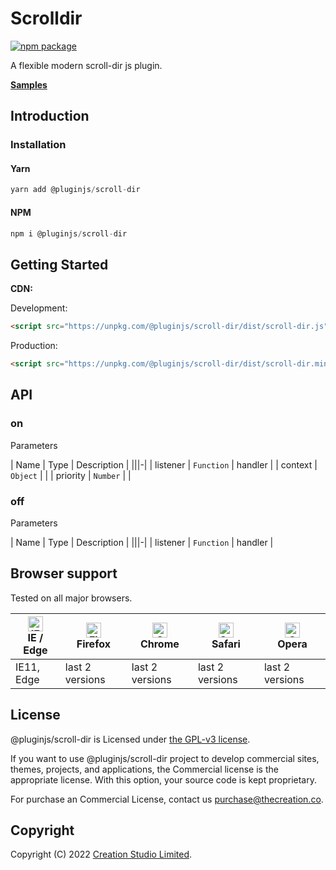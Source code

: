 # Scrolldir

[![npm package](https://img.shields.io/npm/v/@pluginjs/scroll-dir.svg)](https://www.npmjs.com/package/@pluginjs/scroll-dir)

A flexible modern scroll-dir js plugin.

**[Samples](https://codesandbox.io/s/github/pluginjs/pluginjs/tree/master/modules/scrolldir/samples)**

## Introduction
### Installation

#### Yarn

```javascript
yarn add @pluginjs/scroll-dir
```

#### NPM

```javascript
npm i @pluginjs/scroll-dir
```

## Getting Started

**CDN:**

Development:

```html
<script src="https://unpkg.com/@pluginjs/scroll-dir/dist/scroll-dir.js"></script>
```

Production:

```html
<script src="https://unpkg.com/@pluginjs/scroll-dir/dist/scroll-dir.min.js"></script>
```

## API

### on

Parameters

| Name | Type | Description |
|||-|
| listener | `Function` | handler |
| context | `Object` | |
| priority | `Number` | |

### off

Parameters

| Name | Type | Description |
|||-|
| listener | `Function` | handler |

## Browser support

Tested on all major browsers.

| [<img src="https://raw.githubusercontent.com/alrra/browser-logos/master/src/edge/edge_48x48.png" alt="IE / Edge" width="24px" height="24px" />](http://godban.github.io/browsers-support-badges/)</br>IE / Edge | [<img src="https://raw.githubusercontent.com/alrra/browser-logos/master/src/firefox/firefox_48x48.png" alt="Firefox" width="24px" height="24px" />](http://godban.github.io/browsers-support-badges/)</br>Firefox | [<img src="https://raw.githubusercontent.com/alrra/browser-logos/master/src/chrome/chrome_48x48.png" alt="Chrome" width="24px" height="24px" />](http://godban.github.io/browsers-support-badges/)</br>Chrome | [<img src="https://raw.githubusercontent.com/alrra/browser-logos/master/src/safari/safari_48x48.png" alt="Safari" width="24px" height="24px" />](http://godban.github.io/browsers-support-badges/)</br>Safari | [<img src="https://raw.githubusercontent.com/alrra/browser-logos/master/src/opera/opera_48x48.png" alt="Opera" width="24px" height="24px" />](http://godban.github.io/browsers-support-badges/)</br>Opera |
| --------- | --------- | --------- | --------- | --------- |
| IE11, Edge| last 2 versions| last 2 versions| last 2 versions| last 2 versions|

## License

@pluginjs/scroll-dir is Licensed under [the GPL-v3 license](LICENSE).

If you want to use @pluginjs/scroll-dir project to develop commercial sites, themes, projects, and applications, the Commercial license is the appropriate license. With this option, your source code is kept proprietary.

For purchase an Commercial License, contact us purchase@thecreation.co.

## Copyright

Copyright (C) 2022 [Creation Studio Limited](creationstudio.com).